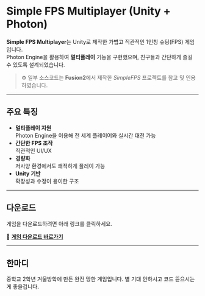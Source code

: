# Simple FPS Multiplayer (Unity + Photon)

**Simple FPS Multiplayer**는 Unity로 제작한 가볍고 직관적인 1인칭 슈팅(FPS) 게임입니다.  
Photon Engine을 활용하여 **멀티플레이** 기능을 구현했으며, 친구들과 간단하게 즐길 수 있도록 설계되었습니다.

> ⚙️ 일부 소스코드는 **Fusion2**에서 제작한 *SimpleFPS* 프로젝트를 참고 및 인용하였습니다.

---

## 주요 특징
- **멀티플레이 지원**  
  Photon Engine을 이용해 전 세계 플레이어와 실시간 대전 가능
- **간단한 FPS 조작**  
  직관적인 UI/UX
- **경량화**  
  저사양 환경에서도 쾌적하게 플레이 가능
- **Unity 기반**  
  확장성과 수정이 용이한 구조

---

## 다운로드
게임을 다운로드하려면 아래 링크를 클릭하세요.  

🔗 **[게임 다운로드 바로가기](https://new-friend.tistory.com/7)**

---

## 한마디
중학교 2학년 겨울방학에 만든 완전 망한 게임입니다.
별 기대 안하시고 코드 뜯으시는게 좋을겁니다.
